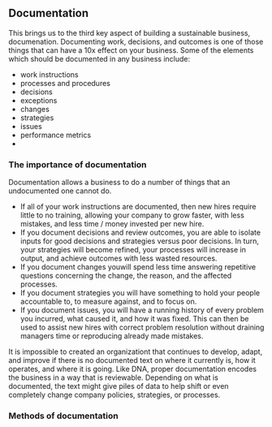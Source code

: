 ## Documentation

This brings us to the third key aspect of building a sustainable business, documenation. Documenting work, decisions, and outcomes is one of those things that can have a 10x effect on your business. Some of the elements which should be documented in any business include:

* work instructions
* processes and procedures
* decisions
* exceptions
* changes
* strategies
* issues
* performance metrics
* 
### The importance of documentation

Documentation allows a business to do a number of things that an undocumented one cannot do.

* If all of your work instructions are documented, then new hires require little to no training, allowing your company to grow faster, with less mistakes, and less time / money invested per new hire.
* If you document decisions and review outcomes, you are able to isolate inputs for good decisions and strategies versus poor decisions. In turn, your strategies will become refined, your processes will increase in output, and achieve outcomes with less wasted resources.
* If you document changes youwill spend less time answering repetitive questions concerning the change, the reason, and the affected processes.
* If you document strategies you will have something to hold your people accountable to, to measure against, and to focus on.
* If you document issues, you will have a running history of every problem you incurred, what caused it, and how it was fixed. This can then be used to assist new hires with correct problem resolution without draining managers time or reproducing already made mistakes.

It is impossible to created an organizationt that continues to develop, adapt, and improve if there is no documented text on where it currently is, how it operates, and where it is going. Like DNA, proper documentation encodes the business in a way that is reviewable. Depending on what is documented, the text might give piles of data to help shift or even completely change company policies, strategies, or processes.

### Methods of documentation
